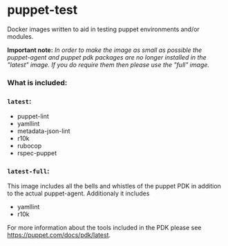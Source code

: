 # puppet-test

Docker images written to aid in testing puppet environments and/or modules.

**Important note:** *In order to make the image as small as possible the puppet-agent and puppet pdk packages are no longer installed in the "latest" image. If you do require them then please use the "full" image.*

### What is included:

### `latest`:

* puppet-lint
* yamllint
* metadata-json-lint
* r10k
* rubocop
* rspec-puppet

### `latest-full`:

This image includes all the bells and whistles of the puppet PDK in addition to the actual puppet-agent. Additionaly it includes

* yamllint
* r10k

For more information about the tools included in the PDK please see https://puppet.com/docs/pdk/latest.

